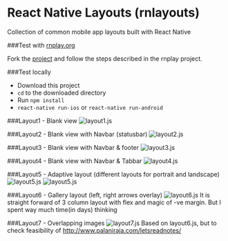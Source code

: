 # React Native Layouts (rnlayouts)
Collection of common mobile app layouts built with React Native

###Test with [rnplay.org](http://rnplay.org)

Fork the [project](https://rnplay.org/apps/YxvZRg) and follow the steps described in the rnplay project.

###Test locally

* Download this project 
* `cd` to the downloaded directory 
* Run `npm install` 
* `react-native run-ios` or `react-native run-android` 

###Layout1 - Blank view
![layout1.js](app/screenshots/layout1.png)

###Layout2 - Blank view with Navbar (statusbar)
![layout2.js](app/screenshots/layout2.png)

###Layout3 - Blank view with Navbar & footer
![layout3.js](app/screenshots/layout3.png)

###Layout4 - Blank view with Navbar & Tabbar
![layout4.js](app/screenshots/layout4.png)

###Layout5 - Adaptive layout (different layouts for portrait and landscape)
![layout5.js](app/screenshots/layout5-p.png) ![layout5.js](app/screenshots/layout5-l.png)


###Layout6 - Gallery layout (left, right arrows overlay)
![layout6.js](app/screenshots/layout6.png)
It is straight forward of 3 column layout with flex and magic of -ve margin. But I spent way much time(in days) thinking


###Layout7 - Overlapping images
![layout7.js](app/screenshots/layout7.png)
Based on layout6.js, but to check feasibility of http://www.palaniraja.com/letsreadnotes/ 